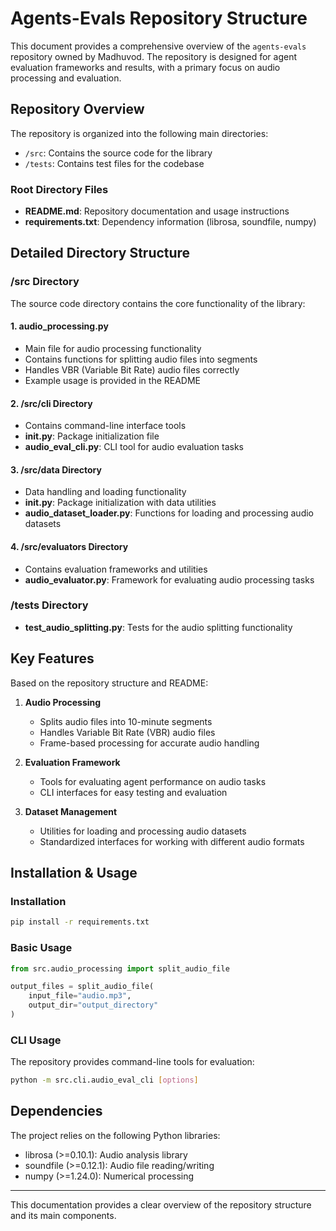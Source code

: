 # Agents-Evals Repository Structure

This document provides a comprehensive overview of the `agents-evals` repository owned by Madhuvod. The repository is designed for agent evaluation frameworks and results, with a primary focus on audio processing and evaluation.

## Repository Overview

The repository is organized into the following main directories:
- `/src`: Contains the source code for the library
- `/tests`: Contains test files for the codebase

### Root Directory Files

- **README.md**: Repository documentation and usage instructions
- **requirements.txt**: Dependency information (librosa, soundfile, numpy)

## Detailed Directory Structure

### /src Directory

The source code directory contains the core functionality of the library:

#### 1. audio_processing.py
- Main file for audio processing functionality
- Contains functions for splitting audio files into segments
- Handles VBR (Variable Bit Rate) audio files correctly
- Example usage is provided in the README

#### 2. /src/cli Directory
- Contains command-line interface tools
- **__init__.py**: Package initialization file
- **audio_eval_cli.py**: CLI tool for audio evaluation tasks

#### 3. /src/data Directory
- Data handling and loading functionality
- **__init__.py**: Package initialization with data utilities
- **audio_dataset_loader.py**: Functions for loading and processing audio datasets

#### 4. /src/evaluators Directory
- Contains evaluation frameworks and utilities
- **audio_evaluator.py**: Framework for evaluating audio processing tasks

### /tests Directory

- **test_audio_splitting.py**: Tests for the audio splitting functionality

## Key Features

Based on the repository structure and README:

1. **Audio Processing**
   - Splits audio files into 10-minute segments
   - Handles Variable Bit Rate (VBR) audio files
   - Frame-based processing for accurate audio handling

2. **Evaluation Framework**
   - Tools for evaluating agent performance on audio tasks
   - CLI interfaces for easy testing and evaluation

3. **Dataset Management**
   - Utilities for loading and processing audio datasets
   - Standardized interfaces for working with different audio formats

## Installation & Usage

### Installation
```bash
pip install -r requirements.txt
```

### Basic Usage
```python
from src.audio_processing import split_audio_file

output_files = split_audio_file(
    input_file="audio.mp3",
    output_dir="output_directory"
)
```

### CLI Usage
The repository provides command-line tools for evaluation:
```bash
python -m src.cli.audio_eval_cli [options]
```

## Dependencies

The project relies on the following Python libraries:
- librosa (>=0.10.1): Audio analysis library
- soundfile (>=0.12.1): Audio file reading/writing
- numpy (>=1.24.0): Numerical processing

---

This documentation provides a clear overview of the repository structure and its main components.
